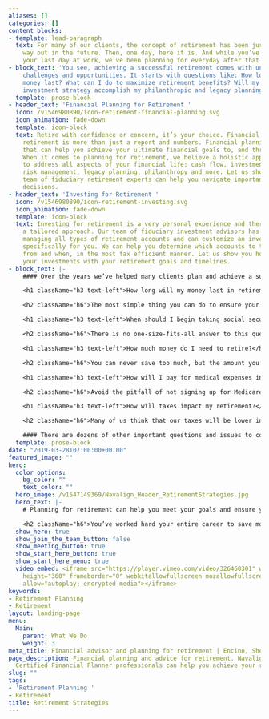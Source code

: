 ```yaml
---
aliases: []
categories: []
content_blocks:
- template: lead-paragraph
  text: For many of our clients, the concept of retirement has been just that, a concept
    way out in the future. Then, one day, here it is. And while you’ve been planning
    your last day at work, we’ve been planning for everyday after that.
- block_text: 'You see, achieving a successful retirement comes with unique financial
    challenges and opportunities. It starts with questions like: How long will my
    money last? What can I do to maximize retirement benefits? Will my retirement
    investment strategy accomplish my philanthropic and legacy planning goals?'
  template: prose-block
- header_text: 'Financial Planning for Retirement '
  icon: /v1546980890/icon-retirement-financial-planning.svg
  icon_animation: fade-down
  template: icon-block
  text: Retire with confidence or concern, it’s your choice. Financial planning for
    retirement is more than just a report and numbers. Financial planning is a process
    that can help you achieve your ultimate financial goals to, and through retirement.
    When it comes to planning for retirement, we believe a holistic approach is best
    to address all aspects of your financial life; cash flow, investments, taxes,
    risk management, legacy planning, philanthropy and more. Let us show you how our
    team of fiduciary retirement experts can help you navigate important retirement
    decisions.
- header_text: 'Investing for Retirement '
  icon: /v1546980890/icon-retirement-investing.svg
  icon_animation: fade-down
  template: icon-block
  text: Investing for retirement is a very personal experience and therefore requires
    a tailored approach. Our team of fiduciary investment advisors has experience
    managing all types of retirement accounts and can customize an investment plan
    specifically for you. We can help you determine which accounts to take distributions
    from and when, in the most tax efficient manner. Let us show you how to align
    your investments with your retirement goals and timelines.
- block_text: |-
    #### Over the years we’ve helped many clients plan and achieve a successful retirement. While your personal retirement situation is unique, there are several key steps you should take to ensure a successful outcome. To help you get started, we’d like to share with you the five most common questions we are asked about retirement:

    <h1 className="h3 text-left">How long will my money last in retirement?</h1>

    <h2 className="h6">The most simple thing you can do to ensure your money will last in retirement is tracking your expenses. In the first year of retirement your income and expenses will change from the previous year which you were working. Maybe you’re spending less on transportation because you aren’t driving to work every day. Maybe you’re spending more to cover medical costs because your insurance is no longer paid for by an employer. Track these expenses and pay close attention to how your spending in retirement changes over time. Knowing your cash inflows and outflows in retirement is key and financial planning can help to project these figures over your lifetime.</h2>

    <h1 className="h3 text-left">When should I begin taking social security and other pension benefits?</h1>

    <h2 className="h6">There is no one-size-fits-all answer to this question. You can read plenty of differing opinions about claiming social security at your full retirement age, early or delaying. The right answer for you is specific to your financial situation. It’s important to consider your health and family’s longevity for clues, but what’s more critical is understanding all of your sources for retirement income and how distributions from certain types of investment accounts affect the big picture. Be sure to consider how taxes impact retirement withdrawals and plan accordingly if you still have liabilities to pay.</h2>

    <h1 className="h3 text-left">How much money do I need to retire?</h1>

    <h2 className="h6">You can never save too much, but the amount you’ll require to live a comfortable lifestyle in retirement is largely based on your expectations. Being able to do more with less means you may not have to save as much as some of your peers. Another major factor is where you choose to retire, staying in your home or residing somewhere with a high cost of living may prove to adversely affect how long your money will last. Be sure to evaluate what is most important for you, and why, to achieve your ideal retirement.</h2>

    <h1 className="h3 text-left">How will I pay for medical expenses in retirement?</h1>

    <h2 className="h6">Avoid the pitfall of not signing up for Medicare at age 65 when it’s time to enroll. Most everyone should consider signing up for Medicare Part A when they become eligible but depending on your situation it may not be beneficial to sign up for Medicare Part B, Medicare Part D, or any other supplemental plan. With a little bit of planning you can even take advantage of the triple-tax-benefit of using a Health Savings Account. While it may not always be the case, most retirees can expect medical expenses to increase during retirement, so plan accordingly.</h2>

    <h1 className="h3 text-left">How will taxes impact my retirement?</h1>

    <h2 className="h6">Many of us think that our taxes will be lower in retirement, but that may not necessarily be the case. In addition to taxes on social security and pension income, if you’re like most retirees whom took advantage of tax-deferred retirement savings program, these withdrawals will also be taxable upon distribution. Thoughtful tax diversification and distribution planning can reduce the taxes you owe in retirement. Better yet, you may want to consider how opportunities to benefit the charitable organizations and causes you care about most can also benefit your tax situation in retirement.</h2>

    #### There are dozens of other important questions and issues to consider. We’re happy to meet with you to explore those questions together and help you achieve financial peace of mind in retirement.
  template: prose-block
date: "2019-03-28T07:00:00+00:00"
featured_image: ""
hero:
  color_options:
    bg_color: ""
    text_color: ""
  hero_image: /v1547149369/Navalign_Header_RetirementStrategies.jpg
  hero_text: |-
    # Planning for retirement can help you meet your goals and ensure your legacy will last for generations.

    <h2 className="h6">You’ve worked hard your entire career to save money for your future; you deserve to retire on your terms. Whether you’re on the cusp or already retired, we can help you develop a plan to navigate important retirement decisions today and in the future.</h2>
  show_hero: true
  show_join_the_team_button: false
  show_meeting_button: true
  show_start_here_button: true
  show_start_here_menu: true
  video_embed: <iframe src="https://player.vimeo.com/video/326460301" width="640"
    height="360" frameborder="0" webkitallowfullscreen mozallowfullscreen allowfullscreen
    allow="autoplay; encrypted-media"></iframe>
keywords:
- Retirement Planning
- Retirement
layout: landing-page
menu:
  Main:
    parent: What We Do
    weight: 3
meta_title: Financial advisor and planning for retirement | Encino, Sherman Oaks
page_description: Financial planning and advice for retirement. Navalign's team of
  Certified Financial Planner professionals can help you achieve your retirement goals.
slug: ""
tags:
- 'Retirement Planning '
- Retirement
title: Retirement Strategies
---
```

